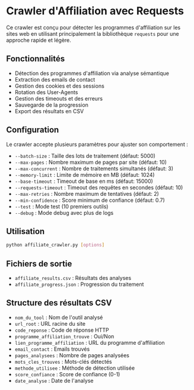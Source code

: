 # Crawler d'Affiliation avec Requests

Ce crawler est conçu pour détecter les programmes d'affiliation sur les sites web en utilisant principalement la bibliothèque `requests` pour une approche rapide et légère.

## Fonctionnalités

- Détection des programmes d'affiliation via analyse sémantique
- Extraction des emails de contact
- Gestion des cookies et des sessions
- Rotation des User-Agents
- Gestion des timeouts et des erreurs
- Sauvegarde de la progression
- Export des résultats en CSV

## Configuration

Le crawler accepte plusieurs paramètres pour ajuster son comportement :

- `--batch-size` : Taille des lots de traitement (défaut: 5000)
- `--max-pages` : Nombre maximum de pages par site (défaut: 10)
- `--max-concurrent` : Nombre de traitements simultanés (défaut: 3)
- `--memory-limit` : Limite de mémoire en MB (défaut: 1024)
- `--base-timeout` : Timeout de base en ms (défaut: 15000)
- `--requests-timeout` : Timeout des requêtes en secondes (défaut: 10)
- `--max-retries` : Nombre maximum de tentatives (défaut: 2)
- `--min-confidence` : Score minimum de confiance (défaut: 0.7)
- `--test` : Mode test (10 premiers outils)
- `--debug` : Mode debug avec plus de logs

## Utilisation

```bash
python affiliate_crawler.py [options]
```

## Fichiers de sortie

- `affiliate_results.csv` : Résultats des analyses
- `affiliate_progress.json` : Progression du traitement

## Structure des résultats CSV

- `nom_du_tool` : Nom de l'outil analysé
- `url_root` : URL racine du site
- `code_reponse` : Code de réponse HTTP
- `programme_affiliation_trouve` : Oui/Non
- `lien_programme_affiliation` : URL du programme d'affiliation
- `email_contact` : Emails trouvés
- `pages_analysees` : Nombre de pages analysées
- `mots_cles_trouves` : Mots-clés détectés
- `methode_utilisee` : Méthode de détection utilisée
- `score_confiance` : Score de confiance (0-1)
- `date_analyse` : Date de l'analyse
